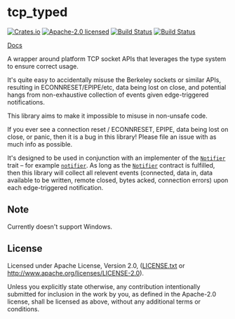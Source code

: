 # tcp_typed

[![Crates.io](https://img.shields.io/crates/v/tcp_typed.svg?style=flat-square&maxAge=86400)](https://crates.io/crates/tcp_typed)
[![Apache-2.0 licensed](https://img.shields.io/crates/l/tcp_typed.svg?style=flat-square&maxAge=2592000)](LICENSE.txt)
[![Build Status](https://circleci.com/gh/alecmocatta/tcp_typed/tree/master.svg?style=shield)](https://circleci.com/gh/alecmocatta/tcp_typed)
[![Build Status](https://travis-ci.com/alecmocatta/tcp_typed.svg?branch=master)](https://travis-ci.com/alecmocatta/tcp_typed)

[Docs](https://docs.rs/tcp_typed/0.1.1)

A wrapper around platform TCP socket APIs that leverages the type system to ensure correct usage.

It's quite easy to accidentally misuse the Berkeley sockets or similar APIs, resulting in ECONNRESET/EPIPE/etc, data being lost on close, and potential hangs from non-exhaustive collection of events given edge-triggered notifications.

This library aims to make it impossible to misuse in non-unsafe code.

If you ever see a connection reset / ECONNRESET, EPIPE, data being lost on close, or panic, then it is a bug in this library! Please file an issue with as much info as possible.

It's designed to be used in conjunction with an implementer of the [`Notifier`](https://docs.rs/tcp_typed/0.1.1/tcp_typed/trait.Notifier.html) trait – for example [`notifier`](https://github.com/alecmocatta/notifier). As long as the [`Notifier`](https://docs.rs/tcp_typed/0.1.1/tcp_typed/trait.Notifier.html) contract is fulfilled, then this library will collect all relevent events (connected, data in, data available to be written, remote closed, bytes acked, connection errors) upon each edge-triggered notification.

## Note

Currently doesn't support Windows.

## License

Licensed under Apache License, Version 2.0, ([LICENSE.txt](LICENSE.txt) or http://www.apache.org/licenses/LICENSE-2.0).

Unless you explicitly state otherwise, any contribution intentionally submitted for inclusion in the work by you, as defined in the Apache-2.0 license, shall be licensed as above, without any additional terms or conditions.
